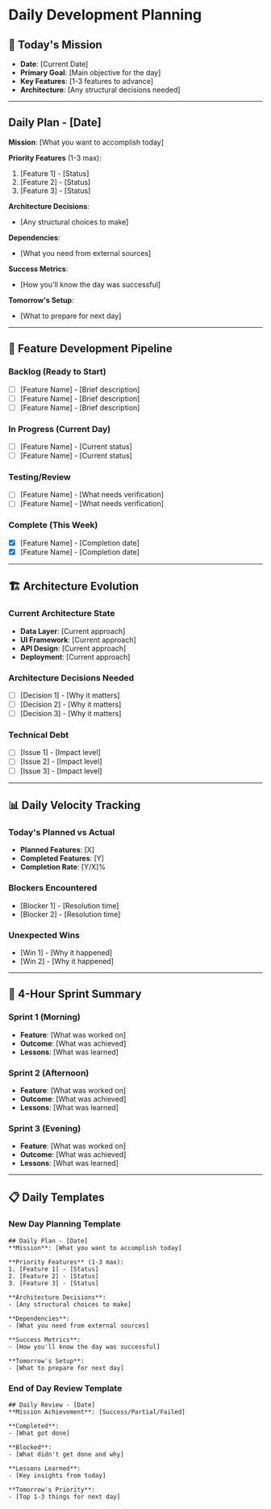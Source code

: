 # Daily Development Planning

## 📅 **Today's Mission**

- **Date**: [Current Date]
- **Primary Goal**: [Main objective for the day]
- **Key Features**: [1-3 features to advance]
- **Architecture**: [Any structural decisions needed]

---

## Daily Plan - [Date]

**Mission**: [What you want to accomplish today]

**Priority Features** (1-3 max):

1. [Feature 1] - [Status]
2. [Feature 2] - [Status]
3. [Feature 3] - [Status]

**Architecture Decisions**:

- [Any structural choices to make]

**Dependencies**:

- [What you need from external sources]

**Success Metrics**:

- [How you'll know the day was successful]

**Tomorrow's Setup**:

- [What to prepare for next day]

---

## 🎯 **Feature Development Pipeline**

### Backlog (Ready to Start)

- [ ] [Feature Name] - [Brief description]
- [ ] [Feature Name] - [Brief description]
- [ ] [Feature Name] - [Brief description]

### In Progress (Current Day)

- [ ] [Feature Name] - [Current status]
- [ ] [Feature Name] - [Current status]

### Testing/Review

- [ ] [Feature Name] - [What needs verification]
- [ ] [Feature Name] - [What needs verification]

### Complete (This Week)

- [x] [Feature Name] - [Completion date]
- [x] [Feature Name] - [Completion date]

---

## 🏗️ **Architecture Evolution**

### Current Architecture State

- **Data Layer**: [Current approach]
- **UI Framework**: [Current approach]
- **API Design**: [Current approach]
- **Deployment**: [Current approach]

### Architecture Decisions Needed

- [ ] [Decision 1] - [Why it matters]
- [ ] [Decision 2] - [Why it matters]
- [ ] [Decision 3] - [Why it matters]

### Technical Debt

- [ ] [Issue 1] - [Impact level]
- [ ] [Issue 2] - [Impact level]
- [ ] [Issue 3] - [Impact level]

---

## 📊 **Daily Velocity Tracking**

### Today's Planned vs Actual

- **Planned Features**: [X]
- **Completed Features**: [Y]
- **Completion Rate**: [Y/X]%

### Blockers Encountered

- [Blocker 1] - [Resolution time]
- [Blocker 2] - [Resolution time]

### Unexpected Wins

- [Win 1] - [Why it happened]
- [Win 2] - [Why it happened]

---

## 🔄 **4-Hour Sprint Summary**

### Sprint 1 (Morning)

- **Feature**: [What was worked on]
- **Outcome**: [What was achieved]
- **Lessons**: [What was learned]

### Sprint 2 (Afternoon)

- **Feature**: [What was worked on]
- **Outcome**: [What was achieved]
- **Lessons**: [What was learned]

### Sprint 3 (Evening)

- **Feature**: [What was worked on]
- **Outcome**: [What was achieved]
- **Lessons**: [What was learned]

---

## 📋 **Daily Templates**

### New Day Planning Template

```
## Daily Plan - [Date]
**Mission**: [What you want to accomplish today]

**Priority Features** (1-3 max):
1. [Feature 1] - [Status]
2. [Feature 2] - [Status]
3. [Feature 3] - [Status]

**Architecture Decisions**:
- [Any structural choices to make]

**Dependencies**:
- [What you need from external sources]

**Success Metrics**:
- [How you'll know the day was successful]

**Tomorrow's Setup**:
- [What to prepare for next day]
```

### End of Day Review Template

```
## Daily Review - [Date]
**Mission Achievement**: [Success/Partial/Failed]

**Completed**:
- [What got done]

**Blocked**:
- [What didn't get done and why]

**Lessons Learned**:
- [Key insights from today]

**Tomorrow's Priority**:
- [Top 1-3 things for next day]
```
